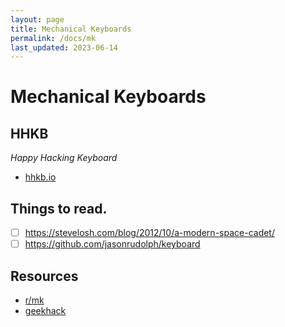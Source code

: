 ```yaml
---
layout: page
title: Mechanical Keyboards
permalink: /docs/mk
last_updated: 2023-06-14
---
```


# Mechanical Keyboards

## HHKB 

*Happy Hacking Keyboard*

- [hhkb.io](https://hhkb.io/)

## Things to read.

- [ ] https://stevelosh.com/blog/2012/10/a-modern-space-cadet/
- [ ] https://github.com/jasonrudolph/keyboard

## Resources

- [r/mk](https://reddit.com/r/mechanicalkeyboards)
- [geekhack](https://geekhack.org)